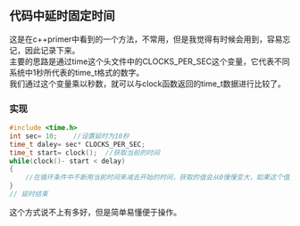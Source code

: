 ## 代码中延时固定时间
这是在c++primer中看到的一个方法，不常用，但是我觉得有时候会用到，容易忘记，因此记录下来。   
主要的思路是通过time这个头文件中的CLOCKS\_PER\_SEC这个变量，它代表不同系统中1秒所代表的time\_t格式的数字。   
我们通过这个变量乘以秒数，就可以与clock函数返回的time\_t数据进行比较了。   
### 实现
```c   
#include <time.h>   
int sec= 10;	//设置延时为10秒   
time_t daley= sec* CLOCKS_PER_SEC;   
time_t start= clock();	//获取当前的时间   
while(clock()- start < delay)   
{   
	//在循环条件中不断用当前时间来减去开始的时间，获取的值会从0慢慢变大，如果这个值大于delay了，那么说明时间就到了  
}  
// 延时结束     
```   
这个方式说不上有多好，但是简单易懂便于操作。   